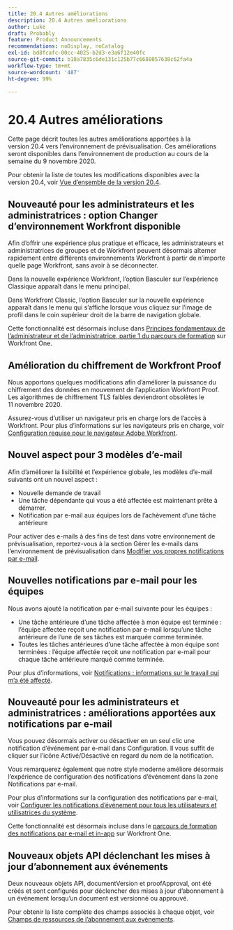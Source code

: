 ```yaml
---
title: 20.4 Autres améliorations
description: 20.4 Autres améliorations
author: Luke
draft: Probably
feature: Product Announcements
recommendations: noDisplay, noCatalog
exl-id: bd8fcafc-00cc-4025-b2d3-e3a6f12e40fc
source-git-commit: b18a7835c6de131c125b77c6688057638c62fa4a
workflow-type: tm+mt
source-wordcount: '487'
ht-degree: 99%

---
```


# 20.4 Autres améliorations

Cette page décrit toutes les autres améliorations apportées à la version 20.4 vers l’environnement de prévisualisation. Ces améliorations seront disponibles dans l’environnement de production au cours de la semaine du 9 novembre 2020.

Pour obtenir la liste de toutes les modifications disponibles avec la version 20.4, voir [Vue d’ensemble de la version 20.4](../../../product-announcements/product-releases/20.4-release-activity/20-4-release-overview.md).

## Nouveauté pour les administrateurs et les administratrices : option Changer d’environnement Workfront disponible

Afin d’offrir une expérience plus pratique et efficace, les administrateurs et administratrices de groupes et de Workfront peuvent désormais alterner rapidement entre différents environnements Workfront à partir de n’importe quelle page Workfront, sans avoir à se déconnecter.

Dans la nouvelle expérience Workfront, l’option Basculer sur l’expérience Classique apparaît dans le menu principal.

Dans Workfront Classic, l’option Basculer sur la nouvelle expérience apparaît dans le menu qui s’affiche lorsque vous cliquez sur l’image de profil dans le coin supérieur droit de la barre de navigation globale.

Cette fonctionnalité est désormais incluse dans [Principes fondamentaux de l’administrateur et de l’administratrice, partie 1 du parcours de formation](https://experienceleague.adobe.com/en/docs/workfront-learn/tutorials-workfront/home) sur Workfront One.

## Amélioration du chiffrement de Workfront Proof

Nous apportons quelques modifications afin d’améliorer la puissance du chiffrement des données en mouvement de l’application Workfront Proof. Les algorithmes de chiffrement TLS faibles deviendront obsolètes le 11 novembre 2020.

Assurez-vous d’utiliser un navigateur pris en charge lors de l’accès à Workfront. Pour plus d’informations sur les navigateurs pris en charge, voir [Configuration requise pour le navigateur Adobe Workfront](../../../workfront-basics/workfront-browser-requirements.md).

## Nouvel aspect pour 3 modèles d’e-mail

Afin d’améliorer la lisibilité et l’expérience globale, les modèles d’e-mail suivants ont un nouvel aspect :

* Nouvelle demande de travail
* Une tâche dépendante qui vous a été affectée est maintenant prête à démarrer.
* Notification par e-mail aux équipes lors de l’achèvement d’une tâche antérieure

Pour activer des e-mails à des fins de test dans votre environnement de prévisualisation, reportez-vous à la section Gérer les e-mails dans l’environnement de prévisualisation dans [Modifier vos propres notifications par e-mail](../../../workfront-basics/using-notifications/activate-or-deactivate-your-own-event-notifications.md).

## Nouvelles notifications par e-mail pour les équipes

Nous avons ajouté la notification par e-mail suivante pour les équipes :

* Une tâche antérieure d’une tâche affectée à mon équipe est terminée : l’équipe affectée reçoit une notification par e-mail lorsqu’une tâche antérieure de l’une de ses tâches est marquée comme terminée.
* Toutes les tâches antérieures d’une tâche affectée à mon équipe sont terminées : l’équipe affectée reçoit une notification par e-mail pour chaque tâche antérieure marqué comme terminée.

Pour plus d’informations, voir [Notifications : informations sur le travail qui m’a été affecté](../../../workfront-basics/using-notifications/notifications-information-about-work-assigned-to-me.md).

## Nouveauté pour les administrateurs et administratrices : améliorations apportées aux notifications par e-mail

Vous pouvez désormais activer ou désactiver en un seul clic une notification d’événement par e-mail dans Configuration. Il vous suffit de cliquer sur l’icône Activé/Désactivé en regard du nom de la notification.

Vous remarquerez également que notre style moderne améliore désormais l’expérience de configuration des notifications d’événement dans la zone Notifications par e-mail.

Pour plus d’informations sur la configuration des notifications par e-mail, voir [Configurer les notifications d’événement pour tous les utilisateurs et utilisatrices du système](../../../administration-and-setup/manage-workfront/emails/configure-event-notifications-for-everyone-in-the-system.md).

Cette fonctionnalité est désormais incluse dans le [parcours de formation des notifications par e-mail et in-app](https://experienceleague.adobe.com/en/docs/workfront-learn/tutorials-workfront/home) sur Workfront One.

## Nouveaux objets API déclenchant les mises à jour d’abonnement aux événements

Deux nouveaux objets API, documentVersion et proofApproval, ont été créés et sont configurés pour déclencher des mises à jour d’abonnement à un événement lorsqu’un document est versionné ou approuvé.

Pour obtenir la liste complète des champs associés à chaque objet, voir [Champs de ressources de l’abonnement aux événements](../../../wf-api/api/event-sub-resource-fields.md).
